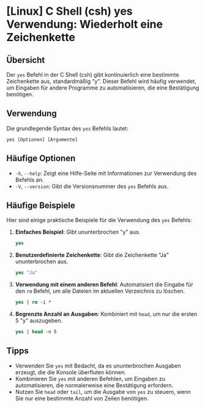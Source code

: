 # [Linux] C Shell (csh) yes Verwendung: Wiederholt eine Zeichenkette

## Übersicht
Der `yes` Befehl in der C Shell (csh) gibt kontinuierlich eine bestimmte Zeichenkette aus, standardmäßig "y". Dieser Befehl wird häufig verwendet, um Eingaben für andere Programme zu automatisieren, die eine Bestätigung benötigen.

## Verwendung
Die grundlegende Syntax des `yes` Befehls lautet:

```
yes [Optionen] [Argumente]
```

## Häufige Optionen
- `-h`, `--help`: Zeigt eine Hilfe-Seite mit Informationen zur Verwendung des Befehls an.
- `-V`, `--version`: Gibt die Versionsnummer des `yes` Befehls aus.

## Häufige Beispiele
Hier sind einige praktische Beispiele für die Verwendung des `yes` Befehls:

1. **Einfaches Beispiel**: Gibt ununterbrochen "y" aus.
   ```csh
   yes
   ```

2. **Benutzerdefinierte Zeichenkette**: Gibt die Zeichenkette "Ja" ununterbrochen aus.
   ```csh
   yes "Ja"
   ```

3. **Verwendung mit einem anderen Befehl**: Automatisiert die Eingabe für den `rm` Befehl, um alle Dateien im aktuellen Verzeichnis zu löschen.
   ```csh
   yes | rm -i *
   ```

4. **Begrenzte Anzahl an Ausgaben**: Kombiniert mit `head`, um nur die ersten 5 "y" auszugeben.
   ```csh
   yes | head -n 5
   ```

## Tipps
- Verwenden Sie `yes` mit Bedacht, da es ununterbrochen Ausgaben erzeugt, die die Konsole überfluten können.
- Kombinieren Sie `yes` mit anderen Befehlen, um Eingaben zu automatisieren, die normalerweise eine Bestätigung erfordern.
- Nutzen Sie `head` oder `tail`, um die Ausgabe von `yes` zu steuern, wenn Sie nur eine bestimmte Anzahl von Zeilen benötigen.